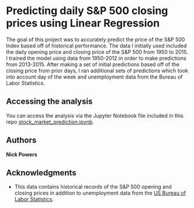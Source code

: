 # Predicting daily S&P 500 closing prices using Linear Regression

The goal of this project was to accurately predict the price of the S&P 500 Index based off of historical performance. 
The data I initially used included the daily opening price and closing price of the S&P 500 from 1950 to 2015. 
I trained the model using data from 1950-2012 in order to make predictions from 2013-2015. 
After making a set of initial predictions based off of the closing price from prior days, I ran additional sets of 
predictions which took into account day of the week and unemployment data from the Bureau of Labor Statistics.

## Accessing the analysis

You can access the analysis via the Jupyter Notebook file included in this repo [stock_market_prediction.ipynb](https://github.com/njpowers7915/stock_market_predictions/blob/master/stock_market_prediction.ipynb).

## Authors

**Nick Powers**

## Acknowledgments

* This data contains historical records of the S&P 500 opening and closing prices in addition to unemployment 
data from the [US Bureau of Labor Statistics](https://www.bls.gov/).
